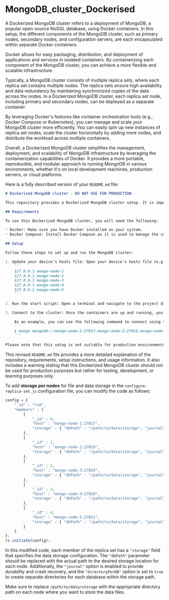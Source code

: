 # MongoDB_cluster_Dockerised

A Dockerized MongoDB cluster refers to a deployment of MongoDB, a popular open-source NoSQL database, using Docker containers. In this setup, the different components of the MongoDB cluster, such as primary nodes, secondary nodes, and configuration servers, are each encapsulated within separate Docker containers.

Docker allows for easy packaging, distribution, and deployment of applications and services in isolated containers. By containerizing each component of the MongoDB cluster, you can achieve a more flexible and scalable infrastructure.

Typically, a MongoDB cluster consists of multiple replica sets, where each replica set contains multiple nodes. The replica sets ensure high availability and data redundancy by maintaining synchronized copies of the data across the nodes. In a Dockerized MongoDB cluster, each replica set node, including primary and secondary nodes, can be deployed as a separate container.

By leveraging Docker's features like container orchestration tools (e.g., Docker Compose or Kubernetes), you can manage and scale your MongoDB cluster more efficiently. You can easily spin up new instances of replica set nodes, scale the cluster horizontally by adding more nodes, and distribute the workload across multiple containers.

Overall, a Dockerized MongoDB cluster simplifies the management, deployment, and scalability of MongoDB infrastructure by leveraging the containerization capabilities of Docker. It provides a more portable, reproducible, and modular approach to running MongoDB in various environments, whether it's on local development machines, production servers, or cloud platforms.


Here is a fully described version of your `README.md` file:

```markdown
# Dockerised MongoDB cluster - DO NOT USE FOR PRODUCTION

This repository provides a Dockerized MongoDB cluster setup. It is important to note that this setup is not intended for production use and should only be used for testing or development purposes.

## Requirements

To use this Dockerized MongoDB cluster, you will need the following:

* Docker: Make sure you have Docker installed on your system.
* Docker Compose: Install Docker Compose as it is used to manage the container orchestration.

## Setup

Follow these steps to set up and run the MongoDB cluster:

1. Update your device's hosts file: Open your device's hosts file (e.g., `/etc/hosts`) and add the following entries pointing to `127.0.0.1`:
    ```
    127.0.0.1 mongo-node-1
    127.0.0.1 mongo-node-2
    127.0.0.1 mongo-node-3
    127.0.0.1 mongo-node-4
    127.0.0.1 mongo-node-5
    ```

2. Run the start script: Open a terminal and navigate to the project directory. Run the command `./start.sh`. This script will spin up six Docker containers: five MongoDB nodes and one instance of Mongo Express.

3. Connect to the cluster: Once the containers are up and running, you should be able to connect to the MongoDB cluster using the connection string: `mongodb://mongo-node-1:27017,mongo-node-2:27018,mongo-node-3:27019,mongo-node-4:27020,mongo-node-5:27021/?replicaSet=rs0`

    As an example, you can use the following command to connect using the MongoDB shell:
    ```
    $ mongo mongodb://mongo-node-1:27017,mongo-node-2:27018,mongo-node-3:27019,mongo-node-4:27020,mongo-node-5:27021/?replicaSet=rs0
    ```

Please note that this setup is not suitable for production environments. It is designed for local development, testing, or learning purposes only.
```

This revised `README.md` file provides a more detailed explanation of the repository, requirements, setup instructions, and usage information. It also includes a warning stating that this Dockerized MongoDB cluster should not be used for production purposes but rather for testing, development, or learning purposes only.

To add **storage per nodes** for file and data storage in the `configure-replica-set.js` configuration file, you can modify the code as follows:

```javascript
config = {
    "_id" : "rs0",
    "members" : [
        {
            "_id" : 0,
            "host" : "mongo-node-1:27017",
            "storage" : { "dbPath" : "/path/to/data/storage", "journal" : { "enabled" : true }, "directoryPerDB": true }
        },
        { 
            "_id" : 1,
            "host" : "mongo-node-2:27018",
            "storage" : { "dbPath" : "/path/to/data/storage", "journal" : { "enabled" : true }, "directoryPerDB": true }
        },
        { 
            "_id" : 2,
            "host" : "mongo-node-3:27019",
            "storage" : { "dbPath" : "/path/to/data/storage", "journal" : { "enabled" : true }, "directoryPerDB": true }
        },
        { 
            "_id" : 3,
            "host" : "mongo-node-4:27020",
            "storage" : { "dbPath" : "/path/to/data/storage", "journal" : { "enabled" : true }, "directoryPerDB": true }
        },
        { 
            "_id" : 4,
            "host" : "mongo-node-5:27021",
            "storage" : { "dbPath" : "/path/to/data/storage", "journal" : { "enabled" : true }, "directoryPerDB": true }
        }
    ]
};
rs.initiate(config);
```

In this modified code, each member of the replica set has a `"storage"` field that specifies the data storage configuration. The `"dbPath"` parameter should be replaced with the actual path to the desired storage location for each node. Additionally, the `"journal"` option is enabled to provide durability and crash recovery, and the `"directoryPerDB"` option is set to `true` to create separate directories for each database within the storage path.

Make sure to replace `/path/to/data/storage` with the appropriate directory path on each node where you want to store the data files.
